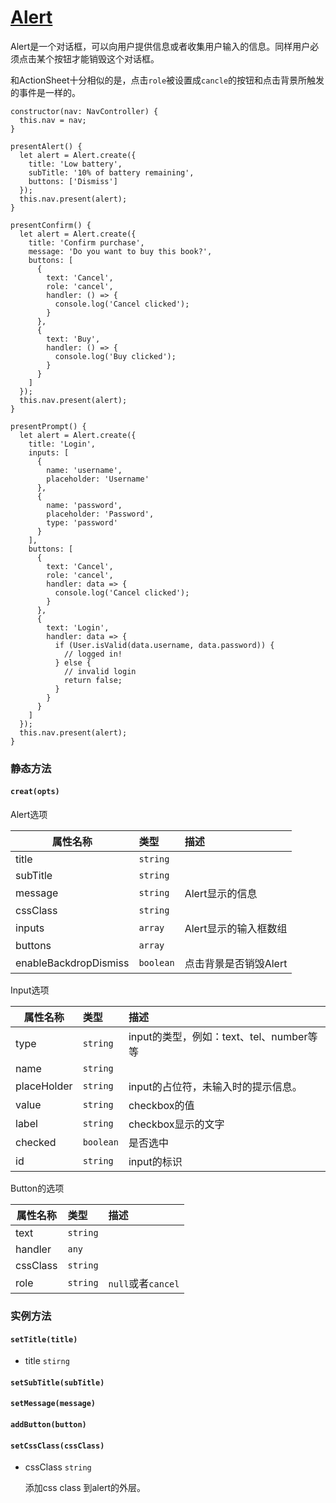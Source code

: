 # [Alert](http://ionicframework.com/docs/v2/api/components/alert/Alert/)

Alert是一个对话框，可以向用户提供信息或者收集用户输入的信息。同样用户必须点击某个按钮才能销毁这个对话框。

和ActionSheet十分相似的是，点击`role`被设置成`cancle`的按钮和点击背景所触发的事件是一样的。

```
constructor(nav: NavController) {
  this.nav = nav;
}

presentAlert() {
  let alert = Alert.create({
    title: 'Low battery',
    subTitle: '10% of battery remaining',
    buttons: ['Dismiss']
  });
  this.nav.present(alert);
}

presentConfirm() {
  let alert = Alert.create({
    title: 'Confirm purchase',
    message: 'Do you want to buy this book?',
    buttons: [
      {
        text: 'Cancel',
        role: 'cancel',
        handler: () => {
          console.log('Cancel clicked');
        }
      },
      {
        text: 'Buy',
        handler: () => {
          console.log('Buy clicked');
        }
      }
    ]
  });
  this.nav.present(alert);
}

presentPrompt() {
  let alert = Alert.create({
    title: 'Login',
    inputs: [
      {
        name: 'username',
        placeholder: 'Username'
      },
      {
        name: 'password',
        placeholder: 'Password',
        type: 'password'
      }
    ],
    buttons: [
      {
        text: 'Cancel',
        role: 'cancel',
        handler: data => {
          console.log('Cancel clicked');
        }
      },
      {
        text: 'Login',
        handler: data => {
          if (User.isValid(data.username, data.password)) {
            // logged in!
          } else {
            // invalid login
            return false;
          }
        }
      }
    ]
  });
  this.nav.present(alert);
}
```

### 静态方法

#### `creat(opts)`

Alert选项

| 属性名称          | 类型           |描述                 |
| -------------    |:------------- |:-------------      |
| title|`string`|
| subTitle |`string`|
| message |`string`|Alert显示的信息|
| cssClass|`string`|
| inputs|`array`|Alert显示的输入框数组|
| buttons|`array`|
| enableBackdropDismiss|`boolean`|点击背景是否销毁Alert|


Input选项

| 属性名称          | 类型           |描述                 |
| -------------    |:------------- |:-------------      |
| type|`string`|input的类型，例如：text、tel、number等等|
| name|`string`|
| placeHolder|`string`|input的占位符，未输入时的提示信息。|
| value|`string`|checkbox的值|
| label|`string`|checkbox显示的文字|
| checked|`boolean`|是否选中|
| id|`string`|input的标识|

Button的选项

| 属性名称          | 类型           |描述                 |
| -------------    |:------------- |:-------------      |
| text|`string`|
| handler |`any `|
| cssClass |`string`|
| role |`string`|`null`或者`cancel`

### 实例方法

#### `setTitle(title)`

- title `stirng`

#### `setSubTitle(subTitle)`

#### `setMessage(message)`

#### `addButton(button)`

#### `setCssClass(cssClass)`

- cssClass `string`

	添加css class 到alert的外层。
